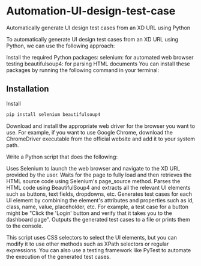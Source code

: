 
# Automation-UI-design-test-case

Automatically generate UI design test cases from an XD URL using Python

To automatically generate UI design test cases from an XD URL using Python, we can use the following approach:

Install the required Python packages: selenium: for automated web browser testing beautifulsoup4: for parsing HTML documents You can install these packages by running the following command in your terminal:


## Installation

Install 

```bash
pip install selenium beautifulsoup4
```
    

Download and install the appropriate web driver for the browser you want to use. For example, if you want to use Google Chrome, download the ChromeDriver executable from the official website and add it to your system path.

Write a Python script that does the following:

Uses Selenium to launch the web browser and navigate to the XD URL provided by the user. Waits for the page to fully load and then retrieves the HTML source code using Selenium's page_source method. Parses the HTML code using BeautifulSoup4 and extracts all the relevant UI elements such as buttons, text fields, dropdowns, etc. Generates test cases for each UI element by combining the element's attributes and properties such as id, class, name, value, placeholder, etc. For example, a test case for a button might be "Click the 'Login' button and verify that it takes you to the dashboard page". Outputs the generated test cases to a file or prints them to the console.

This script uses CSS selectors to select the UI elements, but you can modify it to use other methods such as XPath selectors or regular expressions. You can also use a testing framework like PyTest to automate the execution of the generated test cases.

